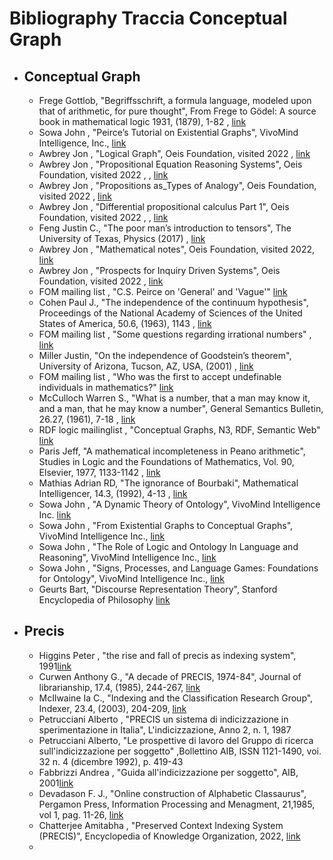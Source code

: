 # Bibliography Traccia Conceptual Graph

<ul>
  <li><h2>Conceptual Graph</h2>
     <ul>
       <li>Frege Gottlob, "Begriffsschrift, a formula language, modeled upon that of arithmetic, for pure thought", From Frege to Gödel: A source book in mathematical logic 1931, (1879), 1-82 , <a href="https://www.informationphilosopher.com/solutions/philosophers/frege/Frege_Begriffsschrift.pdf">link</a></li>
       <li>Sowa John , "Peirce’s Tutorial on Existential Graphs", VivoMind Intelligence, Inc.,  <a href="http://www.jfsowa.com/pubs/egtut.pdf">link</a></li>
       <li>Awbrey Jon , "Logical Graph", Oeis Foundation, visited 2022 , <a href="https://oeis.org/wiki/Logical_Graphs">link</a></li>
       <li>Awbrey Jon , "Propositional Equation Reasoning Systems", Oeis Foundation, visited 2022 , , <a href="https://oeis.org/wiki/Propositional_Equation_Reasoning_Systems">link</a></li>
       <li>Awbrey Jon , "Propositions as_Types of Analogy", Oeis Foundation, visited 2022 , <a href="https://oeis.org/wiki/Propositions_As_Types_Analogy">link</a></li>
       <li>Awbrey Jon , "Differential propositional calculus Part 1", Oeis Foundation, visited 2022 , , <a href="https://oeis.org/wiki/Differential_Propositional_Calculus_%E2%80%A2_Part_1">link</a></li>
       <li>Feng Justin C., "The poor man’s introduction to tensors", The University of Texas, Physics (2017) , <a href="http://web2.ph.utexas.edu/~jcfeng/notes/Tensors_Poor_Man.pdf">link</a></li>
       <li>Awbrey Jon , "Mathematical notes", Oeis Foundation, visited 2022, <a href="https://oeis.org/wiki/User:Jon_Awbrey/Mathematical_Notes">link</a></li>
       <li>Awbrey Jon , "Prospects for Inquiry Driven Systems", Oeis Foundation, visited 2022 , <a href="https://oeis.org/wiki/User:Jon_Awbrey/Prospects_for_Inquiry_Driven_Systems">link</a></li>
       <li>FOM mailing list , "C.S. Peirce on 'General' and 'Vague'" <a href="https://cs.nyu.edu/pipermail/fom/2009-March/013437.html">link</a></li>
       <li>Cohen Paul J., "The independence of the continuum hypothesis", Proceedings of the National Academy of Sciences of the United States of America, 50.6, (1963), 1143 , <a href="https://www.ncbi.nlm.nih.gov/pmc/articles/PMC221287/">link</a></li>
       <li>FOM mailing list , "Some questions regarding irrational numbers" , <a href="https://www.ncbi.nlm.nih.gov/pmc/articles/PMC221287/">link</a></li>
       <li>Miller Justin, "On the independence of Goodstein’s theorem", University of Arizona, Tucson, AZ, USA, (2001) , <a href="http://citeseerx.ist.psu.edu/viewdoc/download?doi=10.1.1.72.8407&rep=rep1&type=pdf">link</a></li>
       <li>FOM mailing list , "Who was the first to accept undefinable individuals in mathematics?" <a href="https://cs.nyu.edu/pipermail/fom/2009-March/013464.html">link</a></li>
       <li>McCulloch Warren S., "What is a number, that a man may know it, and a man, that he may know a number", General Semantics Bulletin, 26.27, (1961), 7-18 , <a href="http://www.vordenker.de/ggphilosophy/mcculloch_what-is-a-number.pdf">link</a></li>
       <li>RDF logic mailinglist , "Conceptual Graphs, N3, RDF, Semantic Web" <a href="https://lists.w3.org/Archives/Public/www-rdf-logic/2001Jan/0046.html">link</a></li>
       <li>Paris Jeff, "A mathematical incompleteness in Peano arithmetic", Studies in Logic and the Foundations of Mathematics, Vol. 90, Elsevier, 1977, 1133-1142 , <a href="https://www.sciencedirect.com/science/article/abs/pii/S0049237X08711303">link</a></li>
       <li>Mathias Adrian RD, "The ignorance of Bourbaki", Mathematical Intelligencer, 14.3, (1992), 4-13 , <a href="http://citeseerx.ist.psu.edu/viewdoc/download?doi=10.1.1.36.8862&rep=rep1&type=pdf">link</a></li>
       <li>Sowa John , "A Dynamic Theory of Ontology", VivoMind Intelligence Inc. <a href="http://www.jfsowa.com/pubs/dynonto.htm">link</a></li>
       <li>Sowa John , "From Existential Graphs to Conceptual Graphs", VivoMind Intelligence Inc., <a href="http://www.jfsowa.com/pubs/eg2cg.pdf">link</a></li>       
       <li>Sowa John , "The Role of Logic and Ontology In Language and Reasoning", VivoMind Intelligence Inc., <a href="http://www.jfsowa.com/pubs/rolelog.pdf">link</a></li>
       <li>Sowa John , "Signs, Processes, and Language Games: Foundations for Ontology", VivoMind Intelligence Inc., <a href="http://www.jfsowa.com/pubs/signproc.pdf">link</a></li>
       <li>Geurts Bart, "Discourse Representation Theory", Stanford Encyclopedia of Philosophy <a href="https://plato.stanford.edu/entries/discourse-representation-theory/">link</a></li>
    </ul>
  </li>
  <li><h2>Precis</h2>
    <ul>     
       <li>Higgins Peter , "the rise and fall of precis as indexing system", 1991<a href="https://repository.lboro.ac.uk/articles/educational_resource/The_rise_and_fall_of_PRECIS_as_an_indexing_system/14884338/files/28658232.pdf">link</a></li>
       <li>Curwen Anthony G., "A decade of PRECIS, 1974-84", Journal of librarianship, 17.4, (1985), 244-267, <a href="https://journals.sagepub.com/doi/abs/10.1177/096100068501700402">link</a></li>
       <li>McIlwaine Ia C., "Indexing and the Classification Research Group", Indexer, 23.4, (2003), 204-209, <a href="https://www.researchgate.net/publication/265362879_Indexing_and_the_Classification_Research_Group">link</a></li>
       <li>Petrucciani Alberto , "PRECIS un sistema di indicizzazione in sperimentazione in Italia", L'indicizzazione, Anno 2, n. 1, 1987</li>
       <li>Petrucciani Alberto, "Le prospettive di lavoro del Gruppo di ricerca sull'indicizzazione per soggetto" ,Bollettino AIB, ISSN 1121-1490, voi. 32 n. 4 (dicembre 1992), p. 419-43 </li>
       <li>Fabbrizzi Andrea , "Guida all'indicizzazione per soggetto", AIB, 2001<a href="https://www.sba.unifi.it/upload/Guida_allindicizzazione_per_soggetto_GRIS.pdf">link</a></li>
      <li>Devadason F. J., "Online construction of Alphabetic Classaurus", Pergamon Press, Information Processing and Menagment, 21,1985, vol 1, pag. 11-26, <a href="http://hdl.handle.net/10150/106222">link</a></li>
      <li>Chatterjee Amitabha , "Preserved Context Indexing System (PRECIS)", Encyclopedia of Knowledge Organization, 2022, <a href="https://www.isko.org/cyclo/precis">link</a><li>
    </ul>
  </li>
</ul>

<!-- 
struct
<ul>
  <li><h2></h2>
     <ul>
       <li> , <a href="">link</a></li>
       <li> , <a href="">link</a></li>
    </ul>
  </li>
  <li><h2></h2></li>
</ul>
-->
